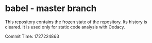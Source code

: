 # babel - master branch

This repository contains the frozen state of the repository.
Its history is cleared. It is used only for static code
analysis with Codacy.

Commit Time: 1727224863